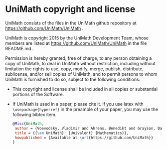 UniMath copyright and license
=============================

UniMath consists of the files in the UniMath github repository at
https://github.com/UniMath/UniMath .

UniMath is copyright 2015 by the UniMath Development Team, whose members are
listed at https://github.com/UniMath/UniMath in the file README.md .

Permission is hereby granted, free of charge, to any person obtaining a copy of
UniMath, to deal in UniMath without restriction, including without limitation
the rights to use, copy, modify, merge, publish, distribute, sublicense, and/or
sell copies of UniMath, and to permit persons to whom UniMath is furnished to
do so, subject to the following conditions:

* This copyright and license shall be included in all copies or substantial
  portions of the Software.

* If UniMath is used in a paper, please cite it.  If you use latex with
  ```\usepackage{hyperref}``` in the preamble of your paper, you may use the
  following bibtex item.
  ```bibtex
  @Misc{UniMath,
   author = {Voevodsky, Vladimir and Ahrens, Benedikt and Grayson, Daniel and others},
   title = {{\em UniMath}: {Univalent} {Mathematics}},
   howpublished = {Available at \url{https://github.com/UniMath}}
  }
  ```
